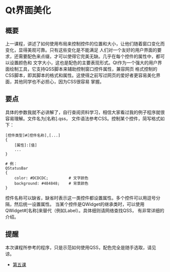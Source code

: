 # Qt界面美化  
## 概要
上一课程，讲述了如何使用布局来控制控件的位置和大小，让他们随着窗口变化而变化，显得美观可靠。只有这些变化是不能满足
人们对一个友好的用户界面的要求，还需要配色来点缀，才可以使得它完美无缺。几乎在每个控件的属性中，都可以设置颜色和
文字大小，这也是配色的主要表现形式。Qt作为一个强大的用户界面绘制工具，它支持QSS脚本来辅助控制窗口控件属性，兼容网页
格式控制的CSS脚本，即其脚本的格式和属性。这使得之前写过网页的爱好者更容易美化界面，其他同学也不必担心，因为CSS很容易
掌握。  
## 要点  
具体的参数我就不必讲解了，自行查阅资料学习，相信大家看过我的例子程序就很容易理解。文件名为[名称].qss，
文件语法参考CSS。控制某个控件，简写格式如下：
```
[控件类型]#[控件名称],[...]
{
    [属性]:[值]
    ...
}

# 例：
QStatusBar
{
    color: #DCDCDC;         # 文字颜色
    background: #484848;    # 背景颜色
}
```  
控件名称可以缺省，缺省时表示这一类控件都设置属性。多个控件可以用逗号分隔，然后统一设置属性。
当某个控件是QWidget的继承类时，可以使用QWidget#[名称]来替代（例如Label）。具体细则请网络查找QSS，
有非常详细的介绍。   
## 提醒  
本次课程所参考的程序，只是示范如何使用QSS，配色完全是随手选取，请见谅。 
* [第五课](../Lesson_5.结合OpenCV实现视频播放器/README.md)